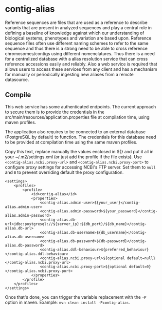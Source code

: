 
# contig-alias #
Reference sequences are files that are used as a reference to describe variants that are present in analyzed sequences and play a central role in defining a baseline of knowledge against which our understanding of biological systems, phenotypes and variation are based upon. Reference sequence files often use different naming schemes to refer to the same sequence and thus there is a strong need to be able to cross reference chromosomes/contigs using different nomenclatures. Thus there is a need for a centralized database with a alias resolution service that can cross reference accessions easily and reliably. Also a web service is required that allows users to access these services from any client and has a mechanism for manually or periodically ingesting new aliases from a remote datasource.


## Compile

This web service has some authenticated endpoints. The current approach to secure them is to provide the credentials in the src/main/resources/application.properties file at compilation time, using maven profiles.

The application also requires to be connected to an external database (PostgreSQL by default) to function. The credentials for this database need to be provided at compilation time using the same maven profiles. 

Copy this text, replace manually the values enclosed in ${} and put it all in your ~/.m2/settings.xml (or just add the profile if the file exists).
Use `<contig-alias.ncbi.proxy-url>` and `<contig-alias.ncbi.proxy-port>` to configure proxy settings for accessing NCBI's FTP server. Set them to `null` and `0` to prevent overriding default the proxy configuration.
```
<settings>
    <profiles>
        <profile>
            <id>contig-alias</id>
            <properties>
                <contig-alias.admin-user>${your_user}</contig-alias.admin-user>
                <contig-alias.admin-password>${your_password}</contig-alias.admin-password>
                <contig-alias.db-url>jdbc:postgresql://${server_ip}:${db_port}/${db_name}</contig-alias.db-url>
                <contig-alias.db-username>${db_username}</contig-alias.db-username>
                <contig-alias.db-password>${db-password}</contig-alias.db-password>
                <contig-alias.ddl-behaviour>${preferred_behaviour}</contig-alias.ddl-behaviour>
                <contig-alias.ncbi.proxy-url>${optional default=null}</contig-alias.ncbi.proxy-url>
                <contig-alias.ncbi.proxy-port>${optional default=0}</contig-alias.ncbi.proxy-port>
            </properties>
        </profile>
    </profiles>
</settings>
```

Once that's done, you can trigger the variable replacement with the `-P` option in maven. Example: `mvn clean install -Pcontig-alias`.
 
